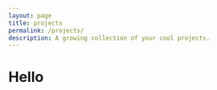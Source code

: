 ```yaml
---
layout: page
title: projects
permalink: /projects/
description: A growing collection of your cool projects.
---
```


# Hello